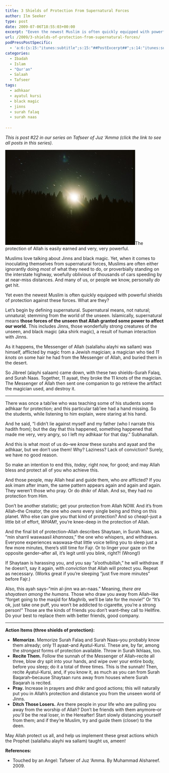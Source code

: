 ```yaml
---
title: 3 Shields of Protection From Supernatural Forces
author: Ilm Seeker
type: post
date: 2009-07-06T18:55:03+00:00
excerpt: "Eeven the newest Muslim is often quickly equipped with powerful shields of protection against supernatural forces. Yet most of us are woefully ignorant of the power of Allah in our hands, neglecting it out of laziness or lack of conviction. We are like those who wander randomly on the highway, with zooming death inches away on either side. Don't get hit--learn these great shields of protection, very small and easy, and implement them TODAY!"
url: /2009/3-shields-of-protection-from-supernatural-forces/
podPressPostSpecific:
  - 'a:6:{s:15:"itunes:subtitle";s:15:"##PostExcerpt##";s:14:"itunes:summary";s:15:"##PostExcerpt##";s:15:"itunes:keywords";s:17:"##WordPressCats##";s:13:"itunes:author";s:10:"##Global##";s:15:"itunes:explicit";s:2:"No";s:12:"itunes:block";s:2:"No";}'
categories:
  - Ibadah
  - Islam
  - "Qur'an"
  - Salaah
  - Tafseer
tags:
  - adhkaar
  - ayatul kursi
  - black magic
  - jinns
  - surah falaq
  - surah naas

---
```

_This is post #22 in our series on Tafseer of Juz &#8216;Amma (click the link to see all posts in this series)._

<img src="/wp-content/uploads/forest-night-light.jpg" alt="a blinding light emitting from a forest at night" title="a blinding light emitting from a forest at night" class="alignnone size-full wp-image-1233" /><span class="imageCaption">The protection of Allah is easily earned and very, very powerful.</span>

Muslims love talking about Jinns and black magic. Yet, when it comes to inoculating themselves from supernatural forces, Muslims are often either ignorantly doing _most_ of what they need to do, or proverbially standing on the interstate highway, woefully oblivious of thousands of cars speeding by at near-miss distances. And many of us, or people we know, personally _do_ get hit.

Yet even the newest Muslim is often quickly equipped with powerful shields of protection against these forces. What are they?

<!--more-->

Let&#8217;s begin by defining supernatural. Supernatural means, not natural; unnatural; stemming from the world of the unseen. Islamically, supernatural means **those forces of the unseen that Allah granted some power to affect our world.** This includes Jinns, those wonderfully strong creatures of the unseen, and black magic (aka shirk magic), a result of human interaction with Jinns.

As it happens, the Messenger of Allah (salallahu alayhi wa sallam) was himself, afflicted by magic from a Jewish magician; a magician who tied _11 knots_ on some hair he had from the Messenger of Allah, and buried them in the desert.

So Jibreel (alayhi salaam) came down, with these two shields&#8211;Surah Falaq, and Surah Naas. Together, 11 ayaat, they broke the 11 knots of the magician. The Messenger of Allah then sent one companion to go retrieve the artifact the magician used, and destroy it.

* * *

There was once a tabi&#8217;ee who was teaching some of his students some adhkaar for protection; and this particular tab&#8217;iee had a hand missing. So the students, while listening to him explain, were staring at his hand.

And he said, &#8220;I didn&#8217;t lie against myself and my father (who I narrate this hadith from); but the day that this happened, something happened that made me very, very angry, so I left my adhkaar for that day.&#8221; Subhanallah.

And this is what most of us do&#8211;we _know_ these surahs and ayaat and the adhkaar, but we don&#8217;t use them! Why? Laziness? Lack of conviction? Surely, we have no good reason.

So make an intention to end this, _today_, right now, for good; and may Allah bless and protect all of you who achieve this.

And those people, may Allah heal and guide them, who _are_ afflicted? If you ask imam after imam, the same pattern appears again and again and again. They weren&#8217;t those who pray. Or do dhikr of Allah. And so, they had no protection from Him.

Don&#8217;t be another statistic; get your protection from Allah NOW. And it&#8217;s from Allah&#8211;the Creator, the one who _owns_ every single being and thing on this planet. Who else can give you that kind of protection? And so cheap!&#8211;just a little bit of effort, _WHAM!_, you&#8217;re knee-deep in the protection of Allah.

And the final bit of protection&#8211;Allah describes Shaytaan, in Surah Naas, as &#8220;min sharril waswaasil _khannaas_,&#8221; the one who whispers, and withdraws. Everyone experiences waswasa&#8211;that little voice telling you to sleep just a few more minutes, there&#8217;s still time for Fajr. Or to linger your gaze on the opposite gender&#8211;after all, it&#8217;s legit until you blink, right?! (Wrong!)

If Shaytaan is harassing you, and you say &#8220;a&#8217;oothubillah,&#8221; he will withdraw. If he doesn&#8217;t, say it again, with _conviction_ that Allah will protect you. Repeat as necessary. (Works great if you&#8217;re sleeping &#8220;just five more minutes&#8221; before Fajr.)

Also, this ayah says&#8211;&#8220;min al-jinn wa an-naas.&#8221; Meaning, _there are shayateen among the humans._ Those who draw you away from Allah&#8211;like &#8220;forget going to the masjid for Maghrib, we&#8217;ll be late for the movie!&#8221; Or &#8220;It&#8217;s ok, just take one puff, you won&#8217;t be addicted to cigarette, you&#8217;re a strong person!&#8221; Those are the kinds of friends you don&#8217;t want&#8211;they call to Hellfire. Do your best to replace them with better friends, good company.

* * *

**Action Items (three shields of protection):**

  * **Memorize.** Memorize Surah Falaq and Surah Naas&#8211;you probably know them already; only 11 ayaat&#8211;and Ayatul-Kursi. These are, by far, among the _strongest_ forms of protection available. Throw in Surah Ikhlaas, too.
  * **Recite Them.** Follow the sunnah of the Messenger of Allah&#8211;recite all three, blow dry spit into your hands, and wipe over your entire body, before you sleep; do it a total of three times. This is the sunnah! Then, recite Ayatul-Kursi, and, if you know it, as much as you can from Surah Baqarah&#8211;because Shaytaan runs away from houses where Surah Baqarah is recited.
  * **Pray.** Increase in prayers and dhikr and good actions; this will naturally put you in Allah&#8217;s protection and distance you from the unseen world of Jinns.
  * **Ditch Those Losers.** Are there people in your life who are pulling you away from the worship of Allah? Don&#8217;t be friends with them anymore&#8211;or _you&#8217;ll_ be the real loser, in the Hereafter! Start slowly distancing yourself from them; and if they&#8217;re Muslim, try and guide them (closer) to the deen.

May Allah protect us all, and help us implement these great actions which the Prophet (salallahu alayhi wa sallam) taught us, ameen!

**References:**

  * Touched by an Angel: Tafseer of Juz &#8216;Amma. By Muhammad Alshareef. 2009.